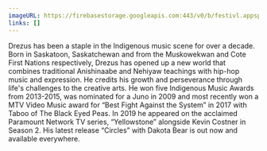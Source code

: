 ```yaml
---
imageURL: https://firebasestorage.googleapis.com:443/v0/b/festivl.appspot.com/o/userContent%2FF68FEE61-9B12-48F0-B185-3A220EE26C6A.png?alt=media&token=353ae541-e546-4837-bc7f-dc2db4f2bc4d
links: []
---
```

Drezus has been a staple in the Indigenous music scene for over a decade. Born in Saskatoon, Saskatchewan and from the Muskowekwan and Cote First Nations respectively, Drezus has opened up a new world that combines traditional Anishinaabe and Nehiyaw teachings with hip-hop music and expression. He credits his growth and perseverance through life's challenges to the creative arts. He won five Indigenous Music Awards from 2013-2015, was nominated for a Juno in 2009 and most recently won a MTV Video Music award for “Best Fight Against the System” in 2017 with Taboo of The Black Eyed Peas. In 2019 he appeared on the acclaimed Paramount Network TV series, “Yellowstone” alongside Kevin Costner in Season 2. His latest release “Circles” with Dakota Bear is out now and available everywhere.